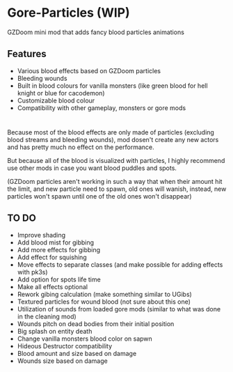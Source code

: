 # Gore-Particles (WIP)
GZDoom mini mod that adds fancy blood particles animations

## Features

* Various blood effects based on GZDoom particles
* Bleeding wounds
* Built in blood colours for vanilla monsters (like green blood for hell knight or blue for cacodemon)
* Customizable blood colour
* Compatibility with other gameplay, monsters or gore mods
#

Because most of the blood effects are only made of particles (excluding blood streams and bleeding wounds), mod dosen't create any new actors and has pretty much no effect on the performance.

But because all of the blood is visualized with particles, I highly recommend use other mods in case you want blood puddles and spots.

(GZDoom particles aren't working in such a way that when their amount hit the limit, and new particle need to spawn, old ones will wanish, instead, new particles won't spawn until one of the old ones won't disappear)

## TO DO

* Improve shading
* Add blood mist for gibbing
* Add more effects for gibbing
* Add effect for squishing
* Move effects to separate classes (and make possible for adding effects with pk3s)
* Add option for spots life time
* Make all effects optional
* Rework gibing calculation (make something similar to UGibs)
* Textured particles for wound blood (not sure about this one)
* Utilization of sounds from loaded gore mods (similar to what was done in the cleaning mod)
* Wounds pitch on dead bodies from their initial position
* Big splash on entity death
* Change vanilla monsters blood color on sapwn
* Hideous Destructor compatibility
* Blood amount and size based on damage
* Wounds size based on damage
